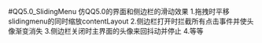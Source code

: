#QQ5.0_SlidingMenu
  仿QQ5.0的界面和侧边栏的滑动效果
     1.拖拽时平移slidingmenu的同时缩放contentLayout
     2.侧边栏打开时拦截所有点击事件并使头像渐变消失
     3.侧边栏关闭时主界面的头像来回抖动并停止
     4.等等
